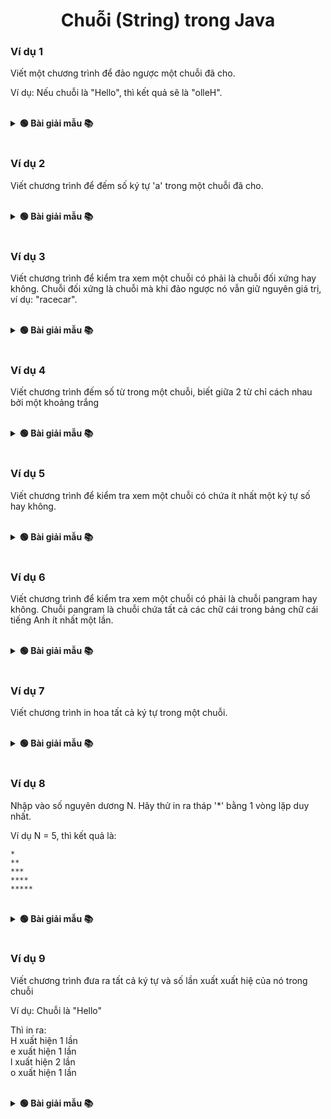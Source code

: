 <div align="center">

# Chuỗi (String) trong Java
</div>

### Ví dụ 1

Viết một chương trình để đảo ngược một chuỗi đã cho.

Ví dụ: Nếu chuỗi là "Hello", thì kết quả sẽ là "olleH".

</details>
<br>

<details>
<summary> <strong>🟢 Bài giải mẫu 📚</strong></summary>

Chưa có bài giải.<br> Nếu cần thiết có thể liên hệ facebook [Phan Đức Hải](https://www.facebook.com/chiatayde)

</details>
<br>

### Ví dụ 2

Viết chương trình để đếm số ký tự 'a' trong một chuỗi đã cho.

</details>
<br>

<details>
<summary> <strong>🟢 Bài giải mẫu 📚</strong></summary>

Chưa có bài giải.<br> Nếu cần thiết có thể liên hệ facebook [Phan Đức Hải](https://www.facebook.com/chiatayde)

</details>
<br>

### Ví dụ 3

Viết chương trình để kiểm tra xem một chuỗi có phải là chuỗi đối xứng hay không. Chuỗi đối xứng là chuỗi mà khi đảo ngược nó vẫn giữ nguyên giá trị, ví dụ: "racecar".

</details>
<br>

<details>
<summary> <strong>🟢 Bài giải mẫu 📚</strong></summary>

Chưa có bài giải.<br> Nếu cần thiết có thể liên hệ facebook [Phan Đức Hải](https://www.facebook.com/chiatayde)

</details>
<br>

### Ví dụ 4

Viết chương trình đếm số từ trong một chuỗi, biết giữa 2 từ chỉ cách nhau bởi một khoảng trắng

</details>
<br>

<details>
<summary> <strong>🟢 Bài giải mẫu 📚</strong></summary>

Chưa có bài giải.<br> Nếu cần thiết có thể liên hệ facebook [Phan Đức Hải](https://www.facebook.com/chiatayde)

</details>
<br>


### Ví dụ 5

Viết chương trình để kiểm tra xem một chuỗi có chứa ít nhất một ký tự số hay không.

</details>
<br>

<details>
<summary> <strong>🟢 Bài giải mẫu 📚</strong></summary>

Chưa có bài giải.<br> Nếu cần thiết có thể liên hệ facebook [Phan Đức Hải](https://www.facebook.com/chiatayde)

</details>
<br>

### Ví dụ 6

Viết chương trình để kiểm tra xem một chuỗi có phải là chuỗi pangram hay không. Chuỗi pangram là chuỗi chứa tất cả các chữ cái trong bảng chữ cái tiếng Anh ít nhất một lần.

</details>
<br>

<details>
<summary> <strong>🟢 Bài giải mẫu 📚</strong></summary>

Chưa có bài giải.<br> Nếu cần thiết có thể liên hệ facebook [Phan Đức Hải](https://www.facebook.com/chiatayde)

</details>
<br>

### Ví dụ 7

Viết chương trình in hoa tất cả ký tự trong một chuỗi.

</details>
<br>

<details>
<summary> <strong>🟢 Bài giải mẫu 📚</strong></summary>

Chưa có bài giải.<br> Nếu cần thiết có thể liên hệ facebook [Phan Đức Hải](https://www.facebook.com/chiatayde)

</details>
<br>

### Ví dụ 8
Nhập vào số nguyên dương N. Hãy thử in ra tháp '*' bằng 1 vòng lặp duy nhất.

Ví dụ N = 5, thì kết quả là:

```text
*
**
***
****
*****
```

</details>
<br>

<details>
<summary> <strong>🟢 Bài giải mẫu 📚</strong></summary>

Chưa có bài giải.<br> Nếu cần thiết có thể liên hệ facebook [Phan Đức Hải](https://www.facebook.com/chiatayde)

</details>
<br>

### Ví dụ 9

Viết chương trình đưa ra tất cả ký tự và số lần xuất xuất hiệ của nó trong chuỗi

Ví dụ: Chuỗi là "Hello"

Thì in ra:<br>
H xuất hiện 1 lần <br>
e xuất hiện 1 lần <br>
l xuất hiện 2 lần <br>
o xuất hiện 1 lần <br>

</details>
<br>

<details>
<summary> <strong>🟢 Bài giải mẫu 📚</strong></summary>

Chưa có bài giải.<br> Nếu cần thiết có thể liên hệ facebook [Phan Đức Hải](https://www.facebook.com/chiatayde)

</details>
<br>

